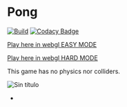 # Pong

[![Build](https://github.com/hefesto84/Pong-Unity/actions/workflows/main.yml/badge.svg)](https://github.com/hefesto84/Pong-Unity/actions/workflows/main.yml)
[![Codacy Badge](https://app.codacy.com/project/badge/Grade/548be8ed63c74e2999b3a8e9c9f6a581)](https://www.codacy.com/gh/hefesto84/Pong-Unity/dashboard?utm_source=github.com&amp;utm_medium=referral&amp;utm_content=hefesto84/Pong-Unity&amp;utm_campaign=Badge_Grade)

[Play here in webgl EASY MODE](http://172.105.67.239/webgl/pong/)

[Play here in webgl HARD MODE](http://172.105.67.239/webgl/pongv2/)

This game has no physics nor colliders.

![Sin título](https://user-images.githubusercontent.com/9928578/167951607-713d17c8-e4c6-431d-9d1e-02e87b2761e3.png)

-
